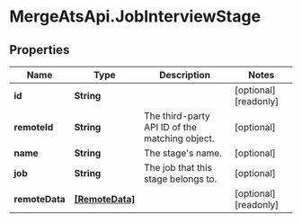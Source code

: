 # MergeAtsApi.JobInterviewStage

## Properties

Name | Type | Description | Notes
------------ | ------------- | ------------- | -------------
**id** | **String** |  | [optional] [readonly] 
**remoteId** | **String** | The third-party API ID of the matching object. | [optional] 
**name** | **String** | The stage&#39;s name. | [optional] 
**job** | **String** | The job that this stage belongs to. | [optional] 
**remoteData** | [**[RemoteData]**](RemoteData.md) |  | [optional] [readonly] 


